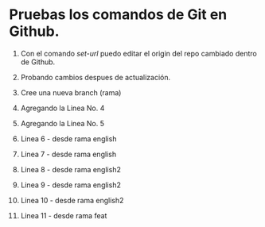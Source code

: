 # Pruebas los comandos de Git en Github.

1. Con el comando *set-url* puedo editar el origin del repo cambiado dentro de Github.
2. Probando cambios despues de actualización.
3. Cree una nueva branch (rama)
4. Agregando la Linea No. 4
5. Agregando la Linea No. 5
6. Linea 6 - desde rama english
7. Linea 7 - desde rama english
8. Linea 8 - desde rama english2
9. Linea 9 - desde rama english2
10. Linea 10 - desde rama english2

11. Linea 11 - desde rama feat

